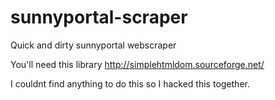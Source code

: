 # sunnyportal-scraper
Quick and dirty sunnyportal webscraper

You'll need this library
http://simplehtmldom.sourceforge.net/

I couldnt find anything to do this so I hacked this together. 
